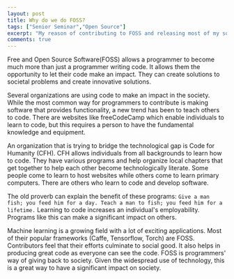 ```yaml
---
layout: post
title: Why do we do FOSS?
tags: ["Senior Seminar","Open Source"]
excerpt: "My reason of contributing to FOSS and releasing most of my software as free and open source"
comments: true
---
```


Free and Open Source Software(FOSS) allows a programmer to become much more than just a programmer writing code. It allows them the opportunity to let their code make an impact. They can create solutions to societal problems and create innovative solutions.

Several organizations are using code to make an impact in the society. While the most common way for programmers to contribute is making software that provides functionality, a new trend has been to teach others to code. There are websites like freeCodeCamp which enable individuals to learn to code, but this requires a person to have the fundamental knowledge and equipment.

An organization that is trying to bridge the technological gap is Code for Humanity (CFH). CFH allows individuals from all backgrounds to learn how to code. They have various programs and help organize local chapters that get together to help each other become technologically literate. Some people come to learn to host websites while others come to learn primary computers. There are others who learn to code and develop software.

The old proverb can explain the benefit of these programs:
`Give a man fish; you feed him for a day. Teach a man to fish; you feed him for a lifetime.` Learning to code increases an individual's employability. Programs like this can make a significant impact on others.

Machine learning is a growing field with a lot of exciting applications. Most of their popular frameworks (Caffe, Tensorflow, Torch) are FOSS. Contributors feel that their efforts culminate to social good. It also helps in producing great code as everyone can see the code. FOSS is programmers' way of giving back to society. Given the widespread use of technology, this is a great way to have a significant impact on society.
